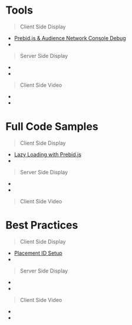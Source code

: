 # Tools
> Client Side Display
  - [Prebid.js & Audience Network Console Debug](https://github.com/jfb716/bidding-audnet/tree/master/prebid-audnet-debug-tool)
  - 
> Server Side Display
  - 
  - 
> Client Side Video
  -
  -



# Full Code Samples
> Client Side Display
  - [Lazy Loading with Prebid.js](https://github.com/jfb716/bidding-audnet/tree/master/full-code-samples/display-client-lazyloading-prebid)
  - 
> Server Side Display
  - 
  - 
> Client Side Video



# Best Practices
> Client Side Display
  - [Placement ID Setup](https://github.com/jfb716/bidding-audnet/tree/master/placement-setup)
  - 
> Server Side Display
  - 
  - 
> Client Side Video
  - 
  - 
